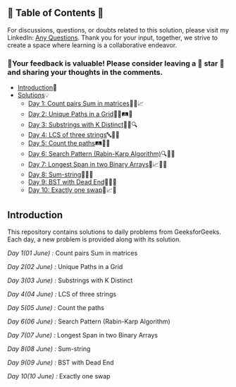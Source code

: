 ## 📜 Table of Contents 📜

For discussions, questions, or doubts related to this solution, please visit my LinkedIn: [Any Questions](https://www.linkedin.com/in/patel-hetkumar-sandipbhai-8b110525a). Thank you for your input, together, we strive to create a space where learning is a collaborative endeavor.

### 🔮Your feedback is valuable! Please consider leaving a 🌟 star 🌟 and sharing your thoughts in the comments.

- [Introduction](../README.md)📝
- [Solutions]()💡
  - [Day 1: Count pairs Sum in matrices](01(June)%20Count%20pairs%20Sum%20in%20matrices.md)🔢➕📈
  - [Day 2: Unique Paths in a Grid](02(June)%20Unique%20Paths%20in%20a%20Grid.md)🚶‍♂️🛤️🧭
  - [Day 3: Substrings with K Distinct](03(June)%20Substrings%20with%20K%20Distinct.md)🧵🔡🔍
  - [Day 4: LCS of three strings](04(June)%20LCS%20of%20three%20strings.md)🔤🔁🧬
  - [Day 5: Count the paths](05(June)%20Count%20the%20paths.md)🛤️🌳🏁
  - [Day 6: Search Pattern (Rabin-Karp Algorithm)](06(June)%20Search%20Pattern%20(Rabin-Karp%20Algorithm).md)🔍🔢🧪
  - [Day 7: Longest Span in two Binary Arrays](07(June)%20Longest%20Span%20in%20two%20Binary%20Arrays.md)🧮📈🕵️‍♂️
  - [Day 8: Sum-string](08(June)%20Sum-string.md)🔢🧮🔁
  - [Day 9: BST with Dead End](09(June)%20BST%20with%20Dead%20End.md)🌳🔚🚧
  - [Day 10: Exactly one swap](10(June)%20Exactly%20one%20swap.md)🔄📈👥









## Introduction

This repository contains solutions to daily problems from GeeksforGeeks. Each day, a new problem is provided along with its solution.

*Day 1(01 June) :* Count pairs Sum in matrices

*Day 2(02 June) :* Unique Paths in a Grid

*Day 3(03 June) :* Substrings with K Distinct

*Day 4(04 June) :* LCS of three strings

*Day 5(05 June) :* Count the paths

*Day 6(06 June) :* Search Pattern (Rabin-Karp Algorithm)

*Day 7(07 June) :* Longest Span in two Binary Arrays

*Day 8(08 June) :* Sum-string

*Day 9(09 June) :* BST with Dead End

*Day 10(10 June) :* Exactly one swap

<!--*Day 11(11 June) :* K-th Largest Sum Contiguous Subarray

*Day 12(12 June) :* Meeting Rooms III

*Day 13(13 June) :* nCr

*Day 14(14 June) :* Look and Say Pattern

*Day 15(15 June) :* Substrings with same first and last characters

*Day 16(16 June) :* Smallest range in K lists

*Day 17(17 June) :* Sort the given array after applying the given equation

*Day 18(18 June) :* Level Order in spiral form

*Day 19(19 June) :* Predecessor and Successor

*Day 20(20 June) :* Burning Tree

*Day 21(21 June) :* Kth Smallest Number in Multiplication Table

*Day 22(22 June) :* Minimum Deletions

*Day 23(23 June) :* Dice throw

*Day 24(24 June) :* Sum of all substrings of a number

*Day 25(25 June) :* Pythagorean Triplet

*Day 26(26 June) :* Insert in Sorted Circular Linked List

*Day 27(27 June) :* Print leaf nodes from preorder traversal of BST

*Day 28(28 June) :* Find rectangle with corners as 1

*Day 29(29 June) :* Sum of nodes on the longest path

*Day 30(30 June) :* Closest Neighbour in BST-->

